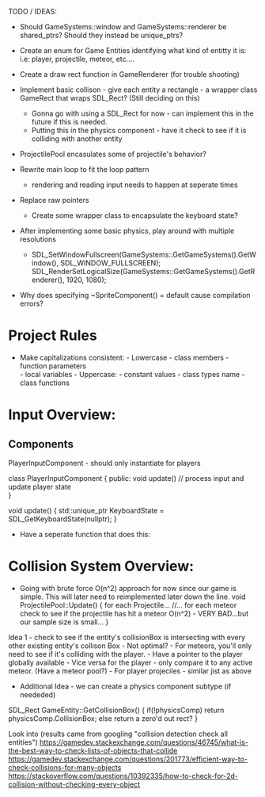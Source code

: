 TODO / IDEAS:

- Should GameSystems::window and GameSystems::renderer be shared_ptrs? Should they instead be unique_ptrs? 

- Create an enum for Game Entities identifying what kind of entitty it is: i.e: player, projectile, meteor, etc....

- Create a draw rect function in GameRenderer (for trouble shooting)

- Implement basic collison - give each entity a rectangle - a wrapper class GameRect that wraps SDL_Rect? (Still deciding on this)
    - Gonna go with using a SDL_Rect for now - can implement this in the future if this is needed.
    - Putting this in the physics component - have it check to see if it is colliding with another entity 

- ProjectilePool encasulates some of projectile's behavior?

- Rewrite main loop to fit the loop pattern
    - rendering and reading input needs to happen at seperate times

- Replace raw pointers
    - Create some wrapper class to encapsulate the keyboard state?
    
- After implementing some basic physics, play around with multiple resolutions 
    -	SDL_SetWindowFullscreen(GameSystems::GetGameSystems().GetWindow(), SDL_WINDOW_FULLSCREEN);
	    SDL_RenderSetLogicalSize(GameSystems::GetGameSystems().GetRenderer(), 1920, 1080);

- Why does specifying ~SpriteComponent() = default cause compilation errors?


Project Rules
=============================

- Make capitalizations consistent:
        - Lowercase
            - class members 
            - function parameters  
            - local variables
        - Uppercase:
            - constant values 
            - class types name 
            - class functions 


Input Overview:
=============================

Components
----------
PlayerInputComponent - should only instantiate for players 




class PlayerInputComponent
{
public:
    void update() // process input and update player state    
}

void update()
{
    std::unique_ptr<uint8> KeyboardState = SDL_GetKeyboardState(nullptr);
}


* Have a seperate function that does this:
    
Collision System Overview:
=============================

* Going with brute force O(n^2) approach for now since our game is simple. This will later need to reimplemented later down the line. 
        void ProjectilePool::Update()
        {
            for each Projectile...
            //...
                for each meteor
                    check to see if the projectile has hit a meteor
                    O(n^2) - VERY BAD...but our sample size is small...
        }

Idea 1 - check to see if the entity's collisionBox is intersecting with every other existing entity's collison Box
    - Not optimal?
    - For meteors, you'll only need to see if it's colliding with the player. 
        - Have a pointer to the player globally available
        - Vice versa for the player - only compare it to any active meteor. (Have a meteor pool?)
    - For player projeciles - similar jist as above
    
- Additional Idea - we can create a physics component subtype (if neededed)


SDL_Rect GameEntity::GetCollisionBox()
{
    if(!physicsComp)
        return physicsComp.CollisionBox;
    else return a zero'd out rect?
}


Look into (results came from googling "collision detection check all entities")
https://gamedev.stackexchange.com/questions/46745/what-is-the-best-way-to-check-lists-of-objects-that-collide
https://gamedev.stackexchange.com/questions/201773/efficient-way-to-check-collisions-for-many-objects
https://stackoverflow.com/questions/10392335/how-to-check-for-2d-collision-without-checking-every-object
